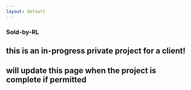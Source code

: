 ```yaml
---
layout: default
---
```


### Sold-by-RL

## this is an in-progress private project for a client!

## will update this page when the project is complete if permitted
<!-- 
### problem statement
small Direct-to-Consumer (D2C) businesses struggle to adapt pricing strategies at scale, leading to wasted inventory, financial losses, and inefficiencies.

a manually annotated dataset incorporating holiday information will enhance the agent's decision-making capabilities.

### objective
develop a Reinforcement Learning agent to dynamically adjust product prices based on environmental factors, aiming to increase sales on the website.

### approach
- assign a dedicated RL agent to each product.
- use a continuous action space, granting the agent full control over pricing decisions.

### state variables
will update this section when the project is complete if permitted

### data analysis & feature engineering

the project begins with a comprehensive data analysis to understand the current pricing dynamics and identify key factors influencing sales.

I used a Jupyter notebook to perform **feature engineering**, specifically:

- **Imports**: Loads necessary libraries such as pandas, sklearn, and transformers.
- **Data Loading**: Reads data from parquet files into pandas DataFrames.
- **Feature Engineering**:
  - **Category Filtering**: Filters data for specific categories of interest.
  - **Lag Features**: Creates lag features for price data to capture temporal dependencies.
  - **Encoding**: Encodes categorical variables using one-hot encoding and target encoding.
  - **Translation and Embedding**: Translates category names and computes embeddings using pre-trained models.
  - **Date Features**: Extracts date-related features such as year, month, and day of the week.
  - **Dimensionality Reduction**: Applies PCA to reduce the dimensionality of embedding features.
- **Model Training**: Trains machine learning models using scikit-learn, including hyperparameter tuning with Optuna.
- **Feature Importance**: Extracts and visualizes feature importances from trained models. -->

